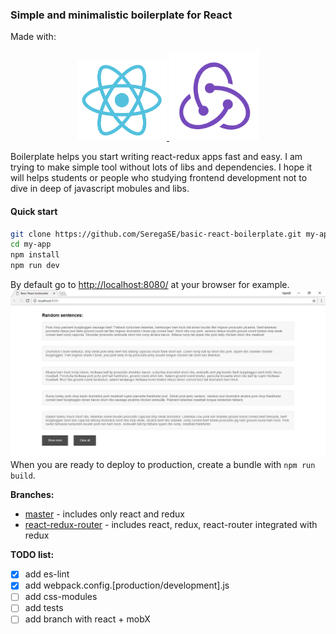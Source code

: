 ### Simple and minimalistic boilerplate for React
Made with:
<p align="center">
  <a href="https://github.com/facebook/react">
    <img alt="react logo" src="https://github.com/SeregaSE/basic-react-boilerplate/blob/master/docs/img/react.svg" width="144">
  </a>
  <a href="https://github.com/reactjs/redux">
      <img alt="redux logo" src="https://github.com/SeregaSE/basic-react-boilerplate/blob/master/docs/img/redux.svg" width="144">
   </a>
</p>

Boilerplate helps you start writing react-redux apps fast and easy. I am trying to make simple tool without lots of libs and dependencies. I hope it will helps students or people who studying frontend development not to dive in deep of javascript mobules and libs.

#### Quick start
```sh
git clone https://github.com/SeregaSE/basic-react-boilerplate.git my-app
cd my-app
npm install
npm run dev
```
By default go to [http://localhost:8080/](http://localhost:8080/) at your browser for example.
![alt text](https://github.com/SeregaSE/basic-react-boilerplate/blob/master/docs/img/example.png "Example app screenshot")
When you are ready to deploy to production, create a bundle with `npm run build`.


**Branches:**
* [master](https://github.com/SeregaSE/basic-react-boilerplate) - includes only react and redux
* [react-redux-router](https://github.com/SeregaSE/basic-react-boilerplate/tree/feature/react-router-redux) - includes react, redux, react-router integrated with redux

**TODO list:**
- [x] add es-lint
- [x] add webpack.config.[production/development].js
- [ ] add css-modules
- [ ] add tests
- [ ] add branch with react + mobX
